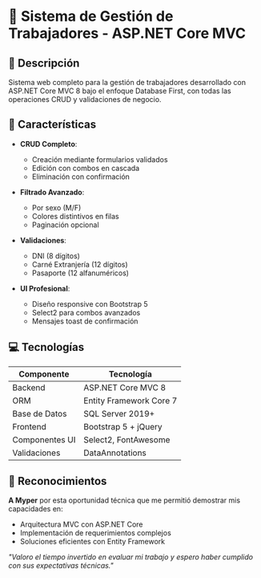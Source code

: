 # 🚀 Sistema de Gestión de Trabajadores - ASP.NET Core MVC


## 🌟 Descripción

Sistema web completo para la gestión de trabajadores desarrollado con ASP.NET Core MVC 8 bajo el enfoque Database First, con todas las operaciones CRUD y validaciones de negocio.

## 🎯 Características

- **CRUD Completo**:
  - Creación mediante formularios validados
  - Edición con combos en cascada
  - Eliminación con confirmación

- **Filtrado Avanzado**:
  - Por sexo (M/F)
  - Colores distintivos en filas
  - Paginación opcional

- **Validaciones**:
  - DNI (8 dígitos)
  - Carné Extranjería (12 dígitos)
  - Pasaporte (12 alfanuméricos)

- **UI Profesional**:
  - Diseño responsive con Bootstrap 5
  - Select2 para combos avanzados
  - Mensajes toast de confirmación

## 💻 Tecnologías

| Componente       | Tecnología           |
|------------------|----------------------|
| Backend          | ASP.NET Core MVC 8   |
| ORM              | Entity Framework Core 7 |
| Base de Datos    | SQL Server 2019+     |
| Frontend         | Bootstrap 5 + jQuery |
| Componentes UI   | Select2, FontAwesome |
| Validaciones     | DataAnnotations      |

## 🎯 Reconocimientos

**A Myper** por esta oportunidad técnica que me permitió demostrar mis capacidades en:
- Arquitectura MVC con ASP.NET Core
- Implementación de requerimientos complejos
- Soluciones eficientes con Entity Framework

*"Valoro el tiempo invertido en evaluar mi trabajo y espero haber cumplido con sus expectativas técnicas."*  
